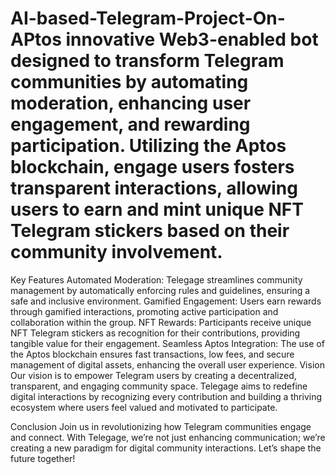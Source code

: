 # AI-based-Telegram-Project-On-APtos  innovative Web3-enabled bot designed to transform Telegram communities by automating moderation, enhancing user engagement, and rewarding participation. Utilizing the Aptos blockchain, engage users  fosters transparent interactions, allowing users to earn and mint unique NFT Telegram stickers based on their community involvement.

Key Features
Automated Moderation: Telegage streamlines community management by automatically enforcing rules and guidelines, ensuring a safe and inclusive environment.
Gamified Engagement: Users earn rewards through gamified interactions, promoting active participation and collaboration within the group.
NFT Rewards: Participants receive unique NFT Telegram stickers as recognition for their contributions, providing tangible value for their engagement.
Seamless Aptos Integration: The use of the Aptos blockchain ensures fast transactions, low fees, and secure management of digital assets, enhancing the overall user experience.
Vision
Our vision is to empower Telegram users by creating a decentralized, transparent, and engaging community space. Telegage aims to redefine digital interactions by recognizing every contribution and building a thriving ecosystem where users feel valued and motivated to participate.

Conclusion
Join us in revolutionizing how Telegram communities engage and connect. With Telegage, we’re not just enhancing communication; we’re creating a new paradigm for digital community interactions. Let’s shape the future together!
